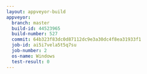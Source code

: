 ```yaml
---
layout: appveyor-build
appveyor:
  branch: master
  build-id: 44523965
  build-number: 527
  commit: 64b323f83dc0d87112dc9e3a30dc4f8ea31933f1
  job-id: ai5i7vela5t5q7su
  job-number: 2
  os-name: Windows
  test-result: 0
---
```


